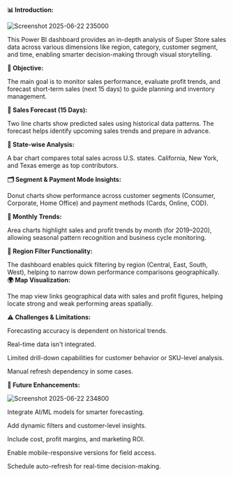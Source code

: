 **📊 Introduction:**

![Screenshot 2025-06-22 235000](https://github.com/user-attachments/assets/d7a5af89-d738-47a1-82ee-8ad677803742)

This Power BI dashboard provides an in-depth analysis of Super Store sales data across various dimensions like region, category, customer segment, and time, enabling smarter decision-making through visual storytelling.

**🎯 Objective:**

The main goal is to monitor sales performance, evaluate profit trends, and forecast short-term sales (next 15 days) to guide planning and inventory management.

**📍 Sales Forecast (15 Days):**

Two line charts show predicted sales using historical data patterns. The forecast helps identify upcoming sales trends and prepare in advance.

**📌 State-wise Analysis:**

A bar chart compares total sales across U.S. states. California, New York, and Texas emerge as top contributors.

**🗂️ Segment & Payment Mode Insights:**

Donut charts show performance across customer segments (Consumer, Corporate, Home Office) and payment methods (Cards, Online, COD).

**📅 Monthly Trends:**

Area charts highlight sales and profit trends by month (for 2019–2020), allowing seasonal pattern recognition and business cycle monitoring.

**📍 Region Filter Functionality:**

The dashboard enables quick filtering by region (Central, East, South, West), helping to narrow down performance comparisons geographically.
**🌍 Map Visualization:**

The map view links geographical data with sales and profit figures, helping locate strong and weak performing areas spatially.

**⚠️ Challenges & Limitations:**


Forecasting accuracy is dependent on historical trends.

Real-time data isn't integrated.

Limited drill-down capabilities for customer behavior or SKU-level analysis.

Manual refresh dependency in some cases.

**🚀 Future Enhancements:**

![Screenshot 2025-06-22 234800](https://github.com/user-attachments/assets/50108fde-1309-46f4-9a2f-5af72da04096)

Integrate AI/ML models for smarter forecasting.

Add dynamic filters and customer-level insights.

Include cost, profit margins, and marketing ROI.

Enable mobile-responsive versions for field access.

Schedule auto-refresh for real-time decision-making.
